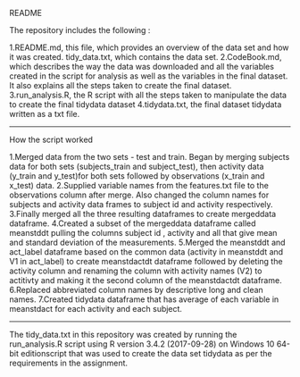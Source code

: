 README

The repository includes the following :

1.README.md, this file, which provides an overview of the data set and how it was created.
tidy_data.txt, which contains the data set.
2.CodeBook.md,  which describes the way the data was downloaded and all the variables created in the script for analysis as well as the variables in the final dataset. It also explains all the steps taken to create the final dataset. 
3.run_analysis.R, the R script with all the steps taken to manipulate the data to create the final tidydata dataset
4.tidydata.txt, the final dataset tidydata written as a txt file.

---------

How the script worked

1.Merged data from the two sets - test and train. Began by merging subjects data for both sets (subjects_train and subject_test), then activity data (y_train and y_test)for both sets followed by observations (x_train and x_test) data. 
2.Supplied variable names from the features.txt file to the observations column after merge. Also changed the column names for subjects and activity data frames to subject id and activity respectively.
3.Finally merged all the three resulting dataframes to create mergeddata dataframe.
4.Created a subset of the mergeddata dataframe called meanstddt pulling the columns subject id , activity and all that give mean and standard deviation of the measurements.
5.Merged the meanstddt and act_label dataframe based on the common data  (activity in meanstddt and V1 in act_label) to create meanstdactdt dataframe followed by deleting the activity column and renaming the column with activity names (V2) to actitivty and making it the second column of the meanstdactdt dataframe.
6.Replaced abbreviated column names by descriptive long and clean names.
7.Created tidydata dataframe that has  average of each variable in meanstdact for each activity and each subject.

------

The tidy_data.txt in this repository was created by running the run_analysis.R script using R version 3.4.2 (2017-09-28) on Windows 10 64-bit editionscript that was used to create the data set tidydata as per the requirements in the assignment.


